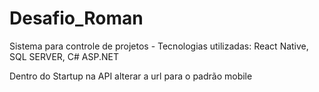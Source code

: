 # Desafio_Roman
Sistema para controle de projetos - Tecnologias utilizadas: React Native, SQL SERVER, C# ASP.NET

Dentro do Startup na API alterar a url para o padrão mobile
